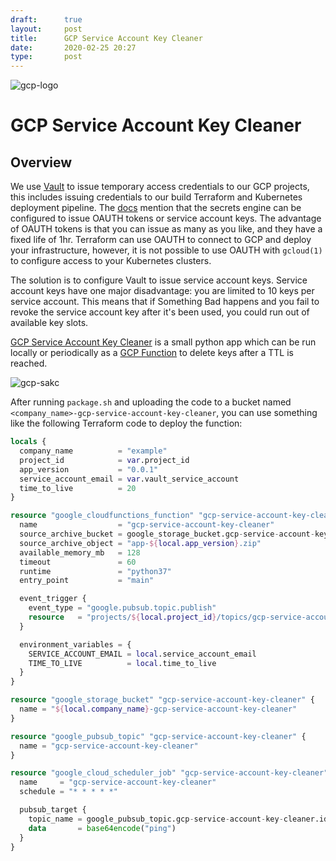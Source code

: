 ```yaml
---
draft:      true
layout:     post
title:      GCP Service Account Key Cleaner
date:       2020-02-25 20:27
type:       post
---
```


![gcp-logo](https://raw.githubusercontent.com/roobert/roobert.github.io/master/images/gcp-heart-vault.png)

# GCP Service Account Key Cleaner

## Overview


We use [Vault](https://www.vaultproject.io/) to issue temporary access credentials to our GCP projects, this includes issuing credentials to our build Terraform and Kubernetes deployment pipeline. The [docs](https://www.vaultproject.io/docs/secrets/gcp/index.html#things-to-note) mention that the secrets engine can be configured to issue OAUTH tokens or service account keys. The advantage of OAUTH tokens is that you can issue as many as you like, and they have a fixed life of 1hr. Terraform can use OAUTH to connect to GCP and deploy your infrastructure, however, it is not possible to use OAUTH with `gcloud(1)` to configure access to your Kubernetes clusters.

The solution is to configure Vault to issue service account keys. Service account keys have one major disadvantage: you are limited to 10 keys per service account. This means that if Something Bad happens and you fail to revoke the service account key after it's been used, you could run out of available key slots.

[GCP Service Account Key Cleaner](https://github.com/roobert/gcp-service-account-key-cleaner) is a small python app which can be run locally or periodically as a [GCP Function](https://cloud.google.com/functions) to delete keys after a TTL is reached.

![gcp-sakc](https://raw.githubusercontent.com/roobert/roobert.github.io/master/images/sakc.png)

After running `package.sh` and uploading the code to a bucket named `<company_name>-gcp-service-account-key-cleaner`, you can use something like the following Terraform code to deploy the function:

```terraform
locals {
  company_name          = "example"
  project_id            = var.project_id
  app_version           = "0.0.1"
  service_account_email = var.vault_service_account
  time_to_live          = 20
}

resource "google_cloudfunctions_function" "gcp-service-account-key-cleaner" {
  name                  = "gcp-service-account-key-cleaner"
  source_archive_bucket = google_storage_bucket.gcp-service-account-key-cleaner.name
  source_archive_object = "app-${local.app_version}.zip"
  available_memory_mb   = 128
  timeout               = 60
  runtime               = "python37"
  entry_point           = "main"

  event_trigger {
    event_type = "google.pubsub.topic.publish"
    resource   = "projects/${local.project_id}/topics/gcp-service-account-key-cleaner"
  }

  environment_variables = {
    SERVICE_ACCOUNT_EMAIL = local.service_account_email
    TIME_TO_LIVE          = local.time_to_live
  }
}

resource "google_storage_bucket" "gcp-service-account-key-cleaner" {
  name = "${local.company_name}-gcp-service-account-key-cleaner"
}

resource "google_pubsub_topic" "gcp-service-account-key-cleaner" {
  name = "gcp-service-account-key-cleaner"
}

resource "google_cloud_scheduler_job" "gcp-service-account-key-cleaner" {
  name     = "gcp-service-account-key-cleaner"
  schedule = "* * * * *"

  pubsub_target {
    topic_name = google_pubsub_topic.gcp-service-account-key-cleaner.id
    data       = base64encode("ping")
  }
}
```
